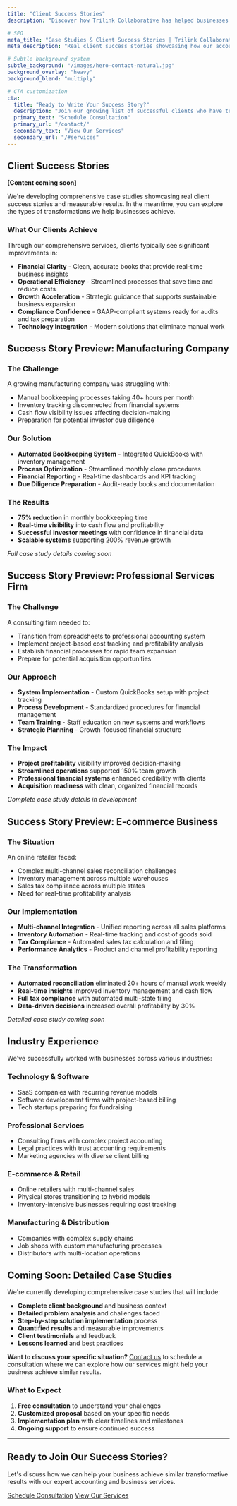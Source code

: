 ```yaml
---
title: "Client Success Stories"
description: "Discover how Trilink Collaborative has helped businesses achieve financial clarity, operational efficiency, and sustainable growth through our expert services."

# SEO
meta_title: "Case Studies & Client Success Stories | Trilink Collaborative"
meta_description: "Real client success stories showcasing how our accounting, automation, and strategy services have transformed businesses and delivered measurable results."

# Subtle background system 
subtle_background: "/images/hero-contact-natural.jpg"
background_overlay: "heavy"
background_blend: "multiply"

# CTA customization
cta:
  title: "Ready to Write Your Success Story?"
  description: "Join our growing list of successful clients who have transformed their businesses with our expert services."
  primary_text: "Schedule Consultation"
  primary_url: "/contact/"
  secondary_text: "View Our Services"
  secondary_url: "/#services"
---
```


<div class="content-section-wrapper">

<div class="content-section-card content-section-white">

## Client Success Stories

**[Content coming soon]**

We're developing comprehensive case studies showcasing real client success stories and measurable results. In the meantime, you can explore the types of transformations we help businesses achieve.

### What Our Clients Achieve

Through our comprehensive services, clients typically see significant improvements in:

- **Financial Clarity** - Clean, accurate books that provide real-time business insights
- **Operational Efficiency** - Streamlined processes that save time and reduce costs
- **Growth Acceleration** - Strategic guidance that supports sustainable business expansion
- **Compliance Confidence** - GAAP-compliant systems ready for audits and tax preparation
- **Technology Integration** - Modern solutions that eliminate manual work

</div>

<div class="content-section-card content-section-gray">

## Success Story Preview: Manufacturing Company

### The Challenge
A growing manufacturing company was struggling with:
- Manual bookkeeping processes taking 40+ hours per month
- Inventory tracking disconnected from financial systems
- Cash flow visibility issues affecting decision-making
- Preparation for potential investor due diligence

### Our Solution
- **Automated Bookkeeping System** - Integrated QuickBooks with inventory management
- **Process Optimization** - Streamlined monthly close procedures
- **Financial Reporting** - Real-time dashboards and KPI tracking
- **Due Diligence Preparation** - Audit-ready books and documentation

### The Results
- **75% reduction** in monthly bookkeeping time
- **Real-time visibility** into cash flow and profitability
- **Successful investor meetings** with confidence in financial data
- **Scalable systems** supporting 200% revenue growth

*Full case study details coming soon*

</div>

<div class="content-section-card content-section-white">

## Success Story Preview: Professional Services Firm

### The Challenge
A consulting firm needed to:
- Transition from spreadsheets to professional accounting system
- Implement project-based cost tracking and profitability analysis
- Establish financial processes for rapid team expansion
- Prepare for potential acquisition opportunities

### Our Approach
- **System Implementation** - Custom QuickBooks setup with project tracking
- **Process Development** - Standardized procedures for financial management
- **Team Training** - Staff education on new systems and workflows
- **Strategic Planning** - Growth-focused financial structure

### The Impact
- **Project profitability** visibility improved decision-making
- **Streamlined operations** supported 150% team growth
- **Professional financial systems** enhanced credibility with clients
- **Acquisition readiness** with clean, organized financial records

*Complete case study details in development*

</div>

<div class="content-section-card content-section-gray">

## Success Story Preview: E-commerce Business

### The Situation
An online retailer faced:
- Complex multi-channel sales reconciliation challenges
- Inventory management across multiple warehouses
- Sales tax compliance across multiple states
- Need for real-time profitability analysis

### Our Implementation
- **Multi-channel Integration** - Unified reporting across all sales platforms
- **Inventory Automation** - Real-time tracking and cost of goods sold
- **Tax Compliance** - Automated sales tax calculation and filing
- **Performance Analytics** - Product and channel profitability reporting

### The Transformation
- **Automated reconciliation** eliminated 20+ hours of manual work weekly
- **Real-time insights** improved inventory management and cash flow
- **Full tax compliance** with automated multi-state filing
- **Data-driven decisions** increased overall profitability by 30%

*Detailed case study coming soon*

</div>

<div class="content-section-card content-section-white">

## Industry Experience

We've successfully worked with businesses across various industries:

### Technology & Software
- SaaS companies with recurring revenue models
- Software development firms with project-based billing
- Tech startups preparing for fundraising

### Professional Services  
- Consulting firms with complex project accounting
- Legal practices with trust accounting requirements
- Marketing agencies with diverse client billing

### E-commerce & Retail
- Online retailers with multi-channel sales
- Physical stores transitioning to hybrid models
- Inventory-intensive businesses requiring cost tracking

### Manufacturing & Distribution
- Companies with complex supply chains
- Job shops with custom manufacturing processes
- Distributors with multi-location operations

</div>

<div class="content-section-card content-section-gray">

## Coming Soon: Detailed Case Studies

We're currently developing comprehensive case studies that will include:

- **Complete client background** and business context
- **Detailed problem analysis** and challenges faced
- **Step-by-step solution implementation** process
- **Quantified results** and measurable improvements
- **Client testimonials** and feedback
- **Lessons learned** and best practices

**Want to discuss your specific situation?** [Contact us](/contact/) to schedule a consultation where we can explore how our services might help your business achieve similar results.

### What to Expect
1. **Free consultation** to understand your challenges
2. **Customized proposal** based on your specific needs
3. **Implementation plan** with clear timelines and milestones
4. **Ongoing support** to ensure continued success

</div>

</div>

---

<div class="closing-section bg-gradient-to-br from-primary/5 to-accent/5 py-16 -mx-4 md:-mx-8 px-4 md:px-8 rounded-lg text-center">
  <h2 class="text-3xl font-bold text-primary mb-4">Ready to Join Our Success Stories?</h2>
  <p class="text-xl text-gray-700 mb-8 max-w-2xl mx-auto">Let's discuss how we can help your business achieve similar transformative results with our expert accounting and business services.</p>
  <div class="flex flex-col sm:flex-row gap-4 justify-center">
    <a href="/contact/" class="btn-cta">Schedule Consultation</a>
    <a href="/#services" class="btn-secondary bg-white hover:bg-gray-50 text-primary border-primary">View Our Services</a>
  </div>
</div>